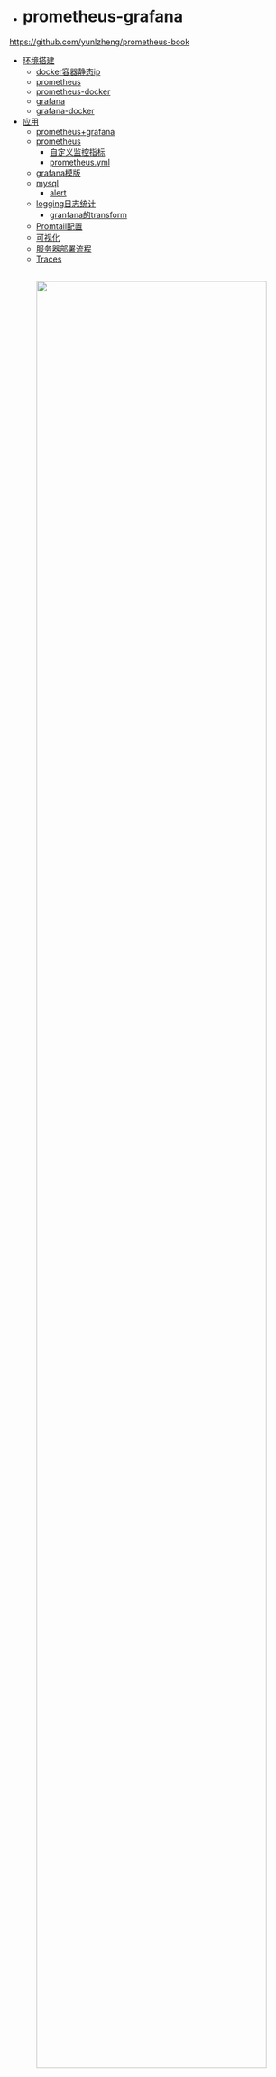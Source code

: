 - # prometheus-grafana  

https://github.com/yunlzheng/prometheus-book

- [环境搭建](#环境搭建)
  - [docker容器静态ip](#docker容器静态ip)
  - [prometheus](#prometheus)
  - [prometheus-docker](#prometheus-docker)
  - [grafana](#grafana)
  - [grafana-docker](#grafana-docker)
- [应用](#应用)
  - [prometheus+grafana](#prometheusgrafana)
  - [prometheus](#prometheus-1)
    - [自定义监控指标](#自定义监控指标)
    - [prometheus.yml](#prometheusyml)
  - [grafana模版](#grafana模版)
  - [mysql](#mysql)
    - [alert](#alert)
  - [logging日志统计](#logging日志统计)
    - [granfana的transform](#granfana的transform)
  - [Promtail配置](#promtail配置)
  - [可视化](#可视化)
  - [服务器部署流程](#服务器部署流程)
  - [Traces](#traces)



<br>
<div align=center>
    <img src="../../res/other/prometheus-17.png" width="90%"></img>  
</div>
<br>

## 环境搭建  
### docker容器静态ip  
默认的 docker0 网络是不支持容器固定 IP 到该网段的，必须先创建一个自定义网络，才能固定容器 IP 到这个自定义网络中  

```sh
sudo docker network create --subnet=[自定义网络广播地址]/[子网掩码位数] [自定义网络名]  

# 示例
sudo docker network create --subnet=172.20.0.0/24 mynet

# 容器设置固定ip
sudo docker run -it --name network-test --net mynet --ip 172.20.0.2 ubuntu:latest /bin/bash
```

### prometheus
https://prometheus.io/  

https://prometheus.io/docs/prometheus/latest/getting_started/  

```sh
wget https://github.com/prometheus/prometheus/releases/download/v2.44.0-rc.0/prometheus-2.44.0-rc.0.linux-amd64.tar.gz  
tar xvfz prometheus-*.tar.gz
cd prometheus-*
```

配置`prometheus.yml`  
```yml
global:
  scrape_interval:     15s # By default, scrape targets every 15 seconds.

  # Attach these labels to any time series or alerts when communicating with
  # external systems (federation, remote storage, Alertmanager).
  external_labels:
    monitor: 'codelab-monitor'

# A scrape configuration containing exactly one endpoint to scrape:
# Here it's Prometheus itself.
scrape_configs:
  # The job name is added as a label `job=<job_name>` to any timeseries scraped from this config.
  - job_name: 'prometheus'

    # Override the global default and scrape targets from this job every 5 seconds.
    scrape_interval: 5s

    static_configs:
      - targets: ['localhost:9090']
```

启动  
```sh
./prometheus --config.file=prometheus.yml
```

`http://localhost:9090/metrics`查看所有的数据  


<br>
<div align=center>
    <img src="../../res/other/prometheus-1.png" width="90%"></img>  
</div>
<br>


https://github.com/prometheus/node_exporter  
https://github.com/prometheus/mysqld_exporter  

```sh
tar -xzvf node_exporter-*.*.tar.gz
cd node_exporter-*.*

# Start 3 example targets in separate terminals:
./node_exporter --web.listen-address 0.0.0.0:8080
./node_exporter --web.listen-address 0.0.0.0:8081
./node_exporter --web.listen-address 0.0.0.0:8082
```

可以查看配置  
http://localhost:8080/metrics  
http://localhost:8081/metrics  
http://localhost:8082/metrics  

配置Prometheus监听这些数据:  

```sh
scrape_configs:
  - job_name:       'node'

    # Override the global default and scrape targets from this job every 5 seconds.
    scrape_interval: 5s

    static_configs:
      - targets: ['localhost:8080', 'localhost:8081']
        labels:
          group: 'production'

      - targets: ['localhost:8082']
        labels:
          group: 'canary'
```

<br>
<div align=center>
    <img src="../../res/other/prometheus-2.png" width="90%"></img>  
</div>
<br>

`node_cpu_seconds_total{instance="localhost:8080"}` 查到的数据:  
```sh
node_cpu_seconds_total{cpu="0", group="production", instance="localhost:8080", job="node", mode="idle"}
20986.74
node_cpu_seconds_total{cpu="0", group="production", instance="localhost:8080", job="node", mode="iowait"}
117.21
node_cpu_seconds_total{cpu="0", group="production", instance="localhost:8080", job="node", mode="irq"}
0
node_cpu_seconds_total{cpu="0", group="production", instance="localhost:8080", job="node", mode="nice"}
4.12
node_cpu_seconds_total{cpu="0", group="production", instance="localhost:8080", job="node", mode="softirq"}
2.53
node_cpu_seconds_total{cpu="0", group="production", instance="localhost:8080", job="node", mode="steal"}
0
node_cpu_seconds_total{cpu="0", group="production", instance="localhost:8080", job="node", mode="system"}
118.47
node_cpu_seconds_total{cpu="0", group="production", instance="localhost:8080", job="node", mode="user"}
283.84
node_cpu_seconds_total{cpu="1", group="production", instance="localhost:8080", job="node", mode="idle"}
20941.04
node_cpu_seconds_total{cpu="1", group="production", instance="localhost:8080", job="node", mode="iowait"}
153.79
node_cpu_seconds_total{cpu="1", group="production", instance="localhost:8080", job="node", mode="irq"}
0
node_cpu_seconds_total{cpu="1", group="production", instance="localhost:8080", job="node", mode="nice"}
4.38
node_cpu_seconds_total{cpu="1", group="production", instance="localhost:8080", job="node", mode="softirq"}
3.65
node_cpu_seconds_total{cpu="1", group="production", instance="localhost:8080", job="node", mode="steal"}
0
node_cpu_seconds_total{cpu="1", group="production", instance="localhost:8080", job="node", mode="system"}
118.49
node_cpu_seconds_total{cpu="1", group="production", instance="localhost:8080", job="node", mode="user"}
286.06
```

节点状态:  
<br>
<div align=center>
    <img src="../../res/other/prometheus-4.png" width="90%"></img>  
</div>
<br>

系统配置:  
<br>
<div align=center>
    <img src="../../res/other/prometheus-5.png" width="90%"></img>  
</div>
<br>

### prometheus-docker
https://hub.docker.com/r/prom/prometheus/  

独立安装:
```sh
docker run \
    -p 9090:9090 \
    --name prometheus \
    -itd \
    prom/prometheus
```

```sh
docker run \
    -p 9090:9090 \
    --name prometheus \
    -itd \
    -v /path/to/prometheus.yml:/etc/prometheus/prometheus.yml \
    prom/prometheus
```

http://localhost:9090/  

使用docker启动一个ubuntu容器，`docker run --privileged=true -itd --name ssh-ubuntu -p 9100:9100 -p 222:22 atxiaoming/ssh-ubuntu:20.04`, 连接使用`ssh -p 222 root@localhost`, 密码123456  
安装一个node  
https://github.com/prometheus/node_exporter  

```sh
wget https://github.com/prometheus/node_exporter/releases/download/v1.5.0/node_exporter-1.5.0.linux-amd64.tar.gz  

tar -zxvf node_exporter-*linux-amd64.tar.gz
```

查看帮助指令:
```sh
usage: node_exporter [<flags>]

Flags:
  -h, --help                     Show context-sensitive help (also try --help-long and --help-man).
      --collector.arp.device-include=COLLECTOR.ARP.DEVICE-INCLUDE  
                                 Regexp of arp devices to include (mutually exclusive to device-exclude).
      --collector.cpu.info       Enables metric cpu_info
      --collector.diskstats.device-include=COLLECTOR.DISKSTATS.DEVICE-INCLUDE  
                                 Regexp of diskstats devices to include (mutually exclusive to device-exclude).
      --collector.ethtool.device-include=COLLECTOR.ETHTOOL.DEVICE-INCLUDE 
```

运行客户端:`./node_exporter --web.listen-address 0.0.0.0:9100`  

静态配置的局限性，可以使用自动发现:  
- 基于文件的服务发现
- 基于API的服务发现  

这里使用基于`Consul`服务发现  

<br>
<div align=center>
    <img src="../../res/other/prometheus-9.png" width="75%"></img>  
</div>
<br>

启动单节点consul服务:  
https://hub.docker.com/_/consul  
```sh
$ docker run --name consul -d -p 8500:8500 consul
```

访问: http://localhost:8500  , ip地址为:`172.17.0.5`  

通过api注册node_exporter, 在node节点运行:  
```sh
$ curl -X PUT -d '{"id": "node-exporter","name": "node-exporter-172.17.0.5","address": "172.17.0.5","port": 9100,"tags": ["test"],"checks": [{"http": "http://172.17.0.5:9100/metrics", "interval": "5s"}]}'  http://172.17.0.4:8500/v1/agent/service/register
```

这是可以在`consul`看见`node-exporter-172.17.0.5`节点  

注销服务:`$ curl -X PUT http://172.17.0.5:8500/v1/agent/service/deregister/node-exporter`  


配置 Prometheus 实现自动服务发现`prometheus.yml`  
```sh
...
- job_name: 'consul-prometheus'
  consul_sd_configs:
  - server: '172.17.0.5:8500'
    services: []  
```

使用`http:localhost:9090/targets`
```
可以看到设备: http://172.17.0.4:9100/metrics UP instance="172.17.0.4:9100" job="consul-prometheus"  
```

通过`http://localhost:9090/service-discovery?search=`可以看到`consul-prometheus`注册了多少服务  

http://localhost:9100/metrics  可以看到数据  

<br>
<div align=center>
    <img src="../../res/other/prometheus-10.png" width="85%"></img>  
</div>
<br>

### grafana

https://grafana.com/docs/grafana/latest/  

https://grafana.com/docs/grafana/latest/setup-grafana/installation/debian/  
```sh
sudo apt-get install -y adduser libfontconfig1
wget https://dl.grafana.com/enterprise/release/grafana-enterprise_9.5.1_amd64.deb
sudo dpkg -i grafana-enterprise_9.5.1_amd64.deb
```

启动
```sh
sudo systemctl daemon-reload
sudo systemctl start grafana-server
sudo systemctl status grafana-server
```

启动参数:  
```sh
/usr/share/grafana/bin/grafana server --config=/etc/grafana/grafana.ini --pidfile=/run/grafana/grafana-server.pid
```

访问:`http://localhost:3000`, 用户名和密码: `admin`  


<br>
<div align=center>
    <img src="../../res/other/prometheus-3.png" width="90%"></img>  
</div>
<br>

grafana配置  

https://grafana.com/docs/grafana/latest/setup-grafana/configure-grafana/  

> 也需要配置时区  

### grafana-docker
```sh
docker run -itd \
  -p 3000:3000 \
  --name=grafana \
  grafana/grafana-enterprise
```

> Error: ✗ Plugin not found (Grafana v9.5.1 linux-amd64)  

## 应用  
### prometheus+grafana 

启动prometheus之后，在启动一个节点，监听`./node_exporter --web.listen-address 0.0.0.0:8082`   

grafana首页，点击`Add data source`，选择`Prometheus`, 

<br>
<div align=center>
    <img src="../../res/other/prometheus-6.png" width="90%"></img>  
</div>
<br>


### prometheus  

<br>
<div align=center>
    <img src="../../res/other/prometheus-8.png" width="90%"></img>  
</div>
<br>

>  prometheus 时序数据库  

如果使用docker搭建，直接填写容器ip地址`http://172.17.0.2:9090`  

时序数据库 (Time Series Database, TSDB) 是数据库大家庭中的一员，专门存储随时间变化的数据，如股票价格、传感器数据、机器状态监控等等。时序 (Time Series) 指的是某个变量随时间变化的所有历史，而样本 (Sample) 指的是历史中该变量的瞬时值。  

prometheus数据存储结构:  
https://www.vldb.org/pvldb/vol8/p1816-teller.pdf  
https://xie.infoq.cn/article/9071f261190acbdf73dfcf4d7  


```sh
# HELP node_cpu_seconds_total Seconds the CPUs spent in each mode.
# TYPE node_cpu_seconds_total counter
node_cpu_seconds_total{cpu="0",mode="idle"} 2413.11
node_cpu_seconds_total{cpu="0",mode="iowait"} 3.68
node_cpu_seconds_total{cpu="0",mode="irq"} 0
node_cpu_seconds_total{cpu="0",mode="nice"} 0
node_cpu_seconds_total{cpu="0",mode="softirq"} 0.78
node_cpu_seconds_total{cpu="0",mode="steal"} 0
node_cpu_seconds_total{cpu="0",mode="system"} 16.6
node_cpu_seconds_total{cpu="0",mode="user"} 14.25
node_cpu_seconds_total{cpu="1",mode="idle"} 2416.71
node_cpu_seconds_total{cpu="1",mode="iowait"} 3.73
node_cpu_seconds_total{cpu="1",mode="irq"} 0
node_cpu_seconds_total{cpu="1",mode="nice"} 0
node_cpu_seconds_total{cpu="1",mode="softirq"} 0.73
node_cpu_seconds_total{cpu="1",mode="steal"} 0
node_cpu_seconds_total{cpu="1",mode="system"} 15.12
node_cpu_seconds_total{cpu="1",mode="user"} 14.24
node_cpu_seconds_total{cpu="2",mode="idle"} 2412.79
node_cpu_seconds_total{cpu="2",mode="iowait"} 2.78
node_cpu_seconds_total{cpu="2",mode="irq"} 0
node_cpu_seconds_total{cpu="2",mode="nice"} 0
node_cpu_seconds_total{cpu="2",mode="softirq"} 0.81
node_cpu_seconds_total{cpu="2",mode="steal"} 0
node_cpu_seconds_total{cpu="2",mode="system"} 16.95
node_cpu_seconds_total{cpu="2",mode="user"} 13.82
```

过滤:`node_cpu_seconds_total{mode="system"}`

NodeExporter 业务数据源, 业务数据源通过 Pull/Push 两种方式推送数据到 Prometheus Server。  

Prometheus 通过配置报警规则，如果符合报警规则，那么就将报警推送到 AlertManager，由其进行报警处理。  


```sh
node_boot_time：系统启动时间
node_cpu：系统CPU使用量
nodedisk*：磁盘IO
nodefilesystem*：文件系统用量
node_load1：系统负载
node_memeory*：内存使用量
node_network*：网络带宽
node_time：当前系统时间
go_*：node exporter中go相关指标
process_*：node exporter自身进程相关运行指标
```

节点的数据的说明: https://github.com/prometheus/node_exporter  

#### 自定义监控指标  

可以通过github种的`Textfile Collector`章节查看详情。  

demo: https://github.com/prometheus-community/node-exporter-textfile-collector-scripts/blob/master/directory-size.sh  

格式:  https://prometheus.io/docs/instrumenting/exposition_formats/  

`node_exporter` 除了本身可以收集系统指标之外，还可以通过 `textfile` 模块来采集我们自定义的监控指标，这对于系统监控提供了更灵活的使用空间，比如我们通过脚本采集的监控数据就可以通过该模块暴露出去，用于 Prometheus 进行监控报警。  

默认情况下 node_exporter 会启用 textfile 组建，但是需要使用 `--collector.textfile.directory` 参数设置一个用于采集的路径，所有生成的监控指标将放在该目录下，并以 .prom 文件名后缀结尾。  

创建文件夹`/var/lib/node_exporter`, 修改启动参数:`./node_exporter --collector.textfile.directory=/var/lib/node_exporter`

`directory-size.sh`
```sh
#!/bin/sh
#
# Expose directory usage metrics, passed as an argument.
#
# Usage: add this to crontab:
#
# */5 * * * * prometheus directory-size.sh /var/lib/prometheus | sponge /var/lib/node_exporter/directory_size.prom
#
# sed pattern taken from https://www.robustperception.io/monitoring-directory-sizes-with-the-textfile-collector/
#
# Author: Antoine Beaupré <anarcat@debian.org>
echo "# HELP node_directory_size_bytes Disk space used by some directories"
echo "# TYPE node_directory_size_bytes gauge"
du --block-size=1 --summarize "$@" \
  | sed -ne 's/\\/\\\\/;s/"/\\"/g;s/^\([0-9]\+\)\t\(.*\)$/node_directory_size_bytes{directory="\2"} \1/p'
```

安装`apt install cron`, 增加定时任务:  
```sh
$ crontab -l -u root
no crontab for root

systemctl start cron.service 
systemctl enable cron.service 
systemctl status cron.service 

chmod +x /root/directory-size.sh

apt install moreutils

crontab -e 
*/5 * * * * /root/directory-size.sh /var/lib/prometheus | sponge /var/lib/node_exporter/directory_size.prom  

# 移除
crontab -r
```

查看文件:  
```sh
# HELP node_directory_size_bytes Disk space used by some directories
# TYPE node_directory_size_bytes gauge
node_directory_size_bytes{directory="/var/lib/prometheus"} 4096
```

> http://localhost:9100/metrics 显示的信息是一样的  

#### prometheus.yml  
```yaml
# my global config
global:
  scrape_interval: 15s # Set the scrape interval to every 15 seconds. Default is every 1 minute.
  evaluation_interval: 15s # Evaluate rules every 15 seconds. The default is every 1 minute.
  # scrape_timeout is set to the global default (10s).

# Alertmanager configuration
alerting:
  alertmanagers:
    - static_configs:
        - targets:
          # - alertmanager:9093

# Load rules once and periodically evaluate them according to the global 'evaluation_interval'.
rule_files:
  # - "first_rules.yml"
  # - "second_rules.yml"

# A scrape configuration containing exactly one endpoint to scrape:
# Here it's Prometheus itself.
scrape_configs:
  # The job name is added as a label `job=<job_name>` to any timeseries scraped from this config.
  - job_name: "prometheus"

    # metrics_path defaults to '/metrics'
    # scheme defaults to 'http'.

    static_configs:
      - targets: ["localhost:9090"]
  - job_name: 'consul-prometheus'
    consul_sd_configs:
      - server: '172.17.0.4:8500'
        services: []  

```

### grafana模版  
`Import dashboard`  

https://grafana.com/grafana/dashboards/  

<br>
<div align=center>
    <img src="../../res/other/prometheus-18.png" width="90%"></img>  
</div>
<br>

### mysql  

在数据源配置mysql  

<br>
<div align=center>
    <img src="../../res/other/prometheus-7.png" width="90%"></img>  
</div>
<br>

mysql后台更新数据,granfana其实已经同步了数据,只是视图范围没有更新`zoom`  

```sh
./mysqld_exporter --web.listen-address=0.0.0.0:9104 --config.my-cnf=my.cnf 
```

`my.cnf`  
```sh
[client]
user=root
password="Netvine123#@!"
host=localhost
port=3306
```

#### alert  

https://github.com/feiyu563/PrometheusAlert  

PrometheusAlert是开源的运维告警中心消息转发系统，支持主流的监控系统Prometheus、Zabbix，日志系统Graylog2，Graylog3、数据可视化系统Grafana、SonarQube。阿里云-云监控，以及所有支持WebHook接口的系统发出的预警消息，支持将收到的这些消息发送到钉钉，微信，email，飞书，腾讯短信，腾讯电话，阿里云短信，阿里云电话，华为短信，百度云短信，容联云电话，七陌短信，七陌语音，TeleGram，百度Hi(如流)等。  

<br>
<div align=center>
    <img src="../../res/other/it.png" width="90%"></img>  
</div>
<br>


### logging日志统计  

- ELK ：用Logstash收集和处理日志；将数据存储到ElasticSearch进行索引；用Kibana进行可视化显示；  
- Loki:   Loki 操作更简单，运行成本更低，promtail收集日志，Grafana不用多说，界面酷炫！  
- Graylog: Elasticsearch用来持久化存储和检索日志文件数据(IO 密集), MongoDb用来存储关于 Graylog 的相关配置, Graylog来提供 Web 界面和对外接口的(CPU 密集)。 

> 还有一个日志中间件备选:  Fluentd  

可以把不同设备、系统、应用的日志收集在一起，包含coredumps文件等。统一存储及管理，方便分析及定位问题。  

<br>
<div align=center>
    <img src="../../res/other/fluentd.png" width="80%"></img>  
</div>
<br>

- Installing Loki
- Installing Promtail

https://github.com/grafana/loki   

```sh
$ curl -O -L "https://github.com/grafana/loki/releases/download/v2.8.1/loki-linux-amd64.zip"
# extract the binary
$ unzip "loki-linux-amd64.zip"
# make sure it is executable
$ chmod a+x "loki-linux-amd64"
```

<br>
<div align=center>
    <img src="../../res/other/simple-scalable-test-environment.png" width="80%"></img>  
</div>
<br>


loki安装:  
https://grafana.com/docs/loki/latest/installation/docker/  

```sh
wget https://raw.githubusercontent.com/grafana/loki/v2.8.0/cmd/loki/loki-local-config.yaml -O loki-config.yaml  

docker run --name loki -d -v $(pwd):/mnt/config -p 3100:3100 -p 9093:9093 grafana/loki:2.8.0 -config.file=/mnt/config/loki-config.yaml    
```


promtail 安装  

- bin文件安装:  https://github.com/grafana/loki/releases  
https://github.com/grafana/loki/releases/download/v2.8.2/promtail-linux-amd64.zip  
```sh
wget https://raw.githubusercontent.com/grafana/loki/v2.8.0/clients/cmd/promtail/promtail-docker-config.yaml -O promtail-config.yaml


./promtail-darwin-amd64 -config.file promtail-config.yaml
```
- docker安装:  
https://grafana.com/docs/loki/latest/clients/promtail/installation/  
```sh
wget https://raw.githubusercontent.com/grafana/loki/v2.8.0/clients/cmd/promtail/promtail-docker-config.yaml -O promtail-config.yaml  

docker run --name promtail -d -v $(pwd):/mnt/config -v /var/log:/var/log --link loki grafana/promtail:2.8.0 -config.file=/mnt/config/promtail-config.yaml
```

`http://localhost:9080/targets` 查看Promtail监听的客户端  

<br>
<div align=center>
    <img src="../../res/other/prometheus-11.png" width="85%"></img>  
</div>
<br>

现在我在macos安装了`promtail`,push的url为`http://loki:3100/loki/api/v1/push`  


grafana 查看日志，首先添加loki，这里添加数据库失败，使用wireshark监听3100端口`tcp.port == 3100`  
```sh
9	1.648349	::1	::1	HTTP	828	POST /loki/api/v1/push HTTP/1.1  (application/x-protobuf)
10	1.648431	::1	::1	TCP	76	3100 → 60618 [ACK] Seq=1 Ack=753 Win=5829 Len=0 TSval=861279482 TSecr=3076202413
```  

这里可以看到，向loki发送日志数据是可以的，但是grafana连接loki确不行，添加的地址不能是`http://localhost:3100`,需要是容器的IP地址，哈哈  :smile:  

这就可以了，需要制作的图表有两个，一个就是不同小时或者每天的日志总数，另一个就是日志的查询  


#### granfana的transform
https://grafana.com/docs/grafana/latest/panels-visualizations/query-transform-data/transform-data/  

- 重命名字段  
- 加入时间序列数据
- 联合查询机数字运算  
- 把转换的输出，作为下一个输入  

另外还可以调试，能够看到原始数据和转换后数据的对比图  

<br>
<div align=center>
    <img src="../../res/other/prometheus-12.png" width="90%"></img>  
</div>
<br>

> 通过时间分组，统计每个小时的日志量   

现在需要搜索Loki日志，能够检索  
https://segmentfault.com/a/1190000043402750   

需要增加一个搜索变量，先找到面板，新增变量  

<br>
<div align=center>
    <img src="../../res/other/prometheus-13.png" width="90%"></img>  
</div>
<br>

增加的条件为:`{job="varlogs"} |~ "$log_content"`  

在增加一个时间范围:  

<br>
<div align=center>
    <img src="../../res/other/prometheus-14.png" width="90%"></img>  
</div>
<br>

<br>
<div align=center>
    <img src="../../res/other/prometheus-15.png" width="90%"></img>  
</div>
<br>

loki日志清理:  
https://grafana.com/docs/loki/latest/configuration/  
```sh
table_manager:
  retention_deletes_enabled: true  
  retention_period: 672h
```

### Promtail配置

```yaml
server:
  http_listen_port: 9080
  grpc_listen_port: 0

positions:
  filename: /tmp/positions.yaml

clients:
  - url: http://localhost:3100/loki/api/v1/push  

scrape_configs:
- job_name: system
  static_configs:
  - targets:
      - localhost
    labels:
      job: varlogs
      __path__: /var/log/*log
```
https://grafana.com/docs/loki/latest/clients/promtail/

每个job相当于是一个收集线程,可以定义多个，另外数据测试使用  
```sh
cat my.log | promtail --stdin --dry-run --inspect --client.url http://127.0.0.1:3100/loki/api/v1/push
```

### 可视化  
https://grafana.com/blog/2023/05/11/use-canvas-panels-to-customize-visualizations-in-grafana/?utm_source=grafana_news&utm_medium=rss  

https://grafana.com/docs/grafana/latest/panels-visualizations/visualizations/canvas/  


### 服务器部署流程  
```sh
docker run \
    -p 9090:9090 \
    --name prometheus \
    -itd \
    --net mynet --ip 172.20.0.2 \
    -v /opt/netvine/prometheus/prometheus.yml:/etc/prometheus/prometheus.yml \
    prom/prometheus
```

```sh
docker run -itd \
  -p 3000:3000 \
  --name=grafana \
  -v /opt/netvine/grafana/grafana.ini:/etc/grafana/grafana.ini \
  --net mynet --ip 172.20.0.3 \
  grafana/grafana-enterprise
```

```sh
docker run --name consul --net mynet --ip 172.20.0.4 -itd -p 8500:8500 consul
```

```sh
docker run --name loki -d -v /opt/netvine/loki:/mnt/config --net mynet --ip 172.20.0.5 -p 3100:3100 -p 9093:9093 grafana/loki:2.8.0 -config.file=/mnt/config/loki-config.yaml
```

```sh
# node下载
https://github.com/prometheus/node_exporter/releases/download/v1.5.0/node_exporter-1.5.0.linux-amd64.tar.gz

cd /opt/monitor/node_exporter-1.5.0.linux-amd64  
./node_exporter --web.listen-address 0.0.0.0:9100 &
```

```sh
# 注册客户端
$ curl -X PUT -d '{"id": "node-exporter-10.25.10.126","name": "node-exporter-10.25.10.126","address": "10.25.10.126","port": 9100,"tags": ["firewall-develop-device"],"checks": [{"http": "http://10.25.10.126:9100/metrics", "interval": "5s"}]}'  http://10.25.10.21:8500/v1/agent/service/register
```
- cpu使用率
- 内存使用率
- 磁盘使用率
- 磁盘IO
- 关键业务进程
- coredump文件

- #### Promtail 配置 
```sh
server:
  http_listen_port: 9080
  grpc_listen_port: 0

positions:
  filename: /tmp/positions.yaml

clients:
  - url: http://10.25.10.21:3100/loki/api/v1/push  

scrape_configs:
- job_name: 10.25.10.126-app-log
  static_configs:
  - targets:
      - localhost
    labels:
      name: app-log
      job: 10.25.10.126
      __path__: /data/logs/*/*.log
  - targets:
      - localhost
    labels:
      name: system-log
      job: 10.25.10.126
      __path__: /var/log/syslog
```  

https://github.com/grafana/loki/releases/download/v2.8.2/promtail-linux-amd64.zip  
启动:

```sh
cd /opt/monitor/
./promtail-linux-amd64 -config.file promtail-config.yaml
```

截图:
<br>
<div align=center>
    <img src="../../res/other/prometheus-16.png" width="90%"></img>  
</div>
<br>



### Traces  
https://grafana.com/products/cloud/traces/  
https://grafana.com/docs/tempo/latest/getting-started/?pg=get&plcmt=selfmanaged-box3-cta1  






